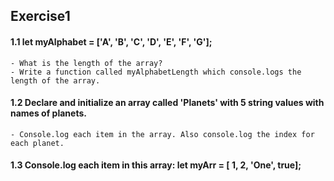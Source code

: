 ## Exercise1

#### 1.1 let myAlphabet = ['A', 'B', 'C', 'D', 'E', 'F', 'G'];
    - What is the length of the array?
    - Write a function called myAlphabetLength which console.logs the length of the array.

#### 1.2 Declare and initialize an array called 'Planets' with 5 string values with names of planets.
    - Console.log each item in the array. Also console.log the index for each planet.


#### 1.3 Console.log each item in this array: let myArr = [ 1, 2, 'One', true];


